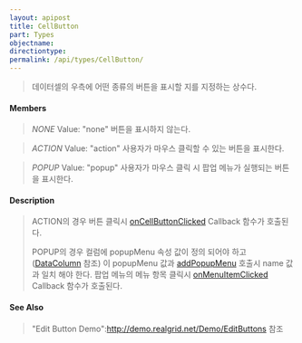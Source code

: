 ```yaml
---
layout: apipost
title: CellButton
part: Types
objectname: 
directiontype: 
permalink: /api/types/CellButton/
---
```



> 데이터셀의 우측에 어떤 종류의 버튼을 표시할 지를 지정하는 상수다.

#### Members

> *NONE*
> Value: "none"
> 버튼을 표시하지 않는다.

> *ACTION*
> Value: "action"
> 사용자가 마우스 클릭할 수 있는 버튼을 표시한다.

> *POPUP*
> Value: "popup"
> 사용자가 마우스 클릭 시 팝업 메뉴가 실행되는 버튼을 표시한다.

#### Description

> ACTION의 경우 버튼 클릭시 [onCellButtonClicked](/api/types/) Callback 함수가 호출된다.
> 
> POPUP의 경우 컬럼에 popupMenu 속성 값이 정의 되어야 하고 ([DataColumn](/api/types/) 참조)
> 이 popupMenu 값과 [addPopupMenu](/api/types/) 호출시 name 값과 일치 해야 한다.
> 팝업 메뉴의 메뉴 항목 클릭시 [onMenuItemClicked](/api/types/) Callback 함수가 호출된다.

#### See Also
> 
> "Edit Button Demo":http://demo.realgrid.net/Demo/EditButtons 참조

